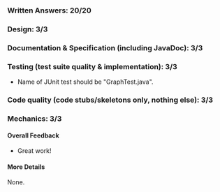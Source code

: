 ### Written Answers: 20/20

### Design: 3/3

### Documentation & Specification (including JavaDoc): 3/3

### Testing (test suite quality & implementation): 3/3

- Name of JUnit test should be "GraphTest.java".

### Code quality (code stubs/skeletons only, nothing else): 3/3

### Mechanics: 3/3

#### Overall Feedback

- Great work!

#### More Details

None.
